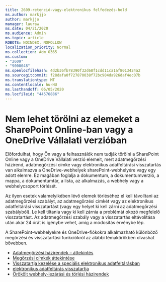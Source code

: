 ```yaml
---
title: 2609-retenció-vagy-elektronikus felfedezés-hold
ms.author: markjjo
author: markjjo
manager: lauraw
ms.date: 04/21/2020
ms.audience: Admin
ms.topic: article
ROBOTS: NOINDEX, NOFOLLOW
localization_priority: Normal
ms.collection: Adm_O365
ms.custom:
- "2609"
- "9000048"
ms.openlocfilehash: 4d2b36fb78390f32d68f1cdd11ca1af8013424a2
ms.sourcegitcommit: f28dafa0f727870038f72bc904da926daf4ec07b
ms.translationtype: MT
ms.contentlocale: hu-HU
ms.lasthandoff: 06/05/2020
ms.locfileid: "44576886"
---
```

# <a name="unable-to-delete-items-in-sharepoint-online-or-onedrive-for-business"></a>Nem lehet törölni az elemeket a SharePoint Online-ban vagy a OneDrive Vállalati verzióban

Előfordulhat, hogy Ön vagy a felhasználók nem tudják törölni a SharePoint Online vagy a OneDrive Vállalati verzió elemeit, mert adatmegőrzési házirend, adatmegőrzési címke vagy elektronikus adatfeltárási visszatartás van alkalmazva a OneDrive-webhelyek sharePoint-webhelyére vagy egy adott elemre. Ez magában foglalja a dokumentum, a dokumentumverzió, a mappa, a dokumentumtár, a lista, az alkalmazás, a webhely vagy a webhelycsoport törlését. 

Az ilyen esetek valamelyikében lévő elemek törléséhez el kell távolítani az adatmegőrzési szabályt, az adatmegőrzési címkét vagy az elektronikus adatfeltárási visszatartást (vagy egy helyet ki kell zárni az adatmegőrzési szabályból). Le kell tiltania vagy ki kell zárnia a problémát okozó megfelelő visszatartást. Az adatmegőrzési szabály vagy a visszatartás eltávolítása után akár 24 órát is igénybe vehet, amíg a módosítás érvénybe lép. 

A SharePoint-webhelyekre és OneDrive-fiókokra alkalmazható különböző megőrzési és visszatartási funkciókról az alábbi témakörökben olvashat bővebben.

- [Adatmegőrzési házirendek – áttekintés](https://docs.microsoft.com/microsoft-365/compliance/retention-policies)
- [Megőrzési címkék áttekintése](https://docs.microsoft.com/microsoft-365/compliance/labels)
- [Visszatartja kezelése a speciális elektronikus adatfeltárásban](https://docs.microsoft.com/microsoft-365/compliance/managing-holds)
- [elektronikus adatfeltárás visszatartja](https://docs.microsoft.com/microsoft-365/compliance/ediscovery-cases#step-4-place-content-locations-on-hold)
- [Örökölt webhely-lezárási és törlési házirendek](https://support.office.com/article/Use-policies-for-site-closure-and-deletion-A8280D82-27FD-48C5-9ADF-8A5431208BA5)